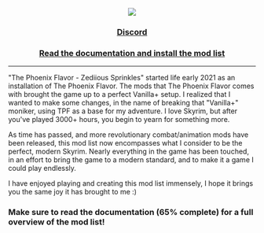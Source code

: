 <div align=center>

<img src="https://raw.githubusercontent.com/zediious/modlists/main/centeredlogo.png"></img>

### [Discord](https://discord.gg/CvhTeavrcW)

### [Read the documentation and install the mod list](https://github.com/zediious/tpfz-sprinkles/wiki)

</div>

<hr>

"The Phoenix Flavor - Zediious Sprinkles" started life early 2021 as an installation of The Phoenix Flavor. The mods that The Phoenix Flavor comes with brought the game up to a perfect Vanilla+ setup. I realized that I wanted to make some changes, in the name of breaking that "Vanilla+" moniker, using TPF as a base for my adventure. I love Skyrim, but after you've played 3000+ hours, you begin to yearn for something more.

As time has passed, and more revolutionary combat/animation mods have been released, this mod list now encompasses what I consider to be the perfect, modern Skyrim. Nearly everything in the game has been touched, in an effort to bring the game to a modern standard, and to make it a game I could play endlessly.

I have enjoyed playing and creating this mod list immensely, I hope it brings you the same joy it has brought to me :)

### Make sure to read the documentation (65% complete) for a full overview of the mod list!
